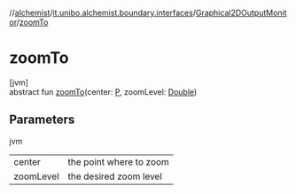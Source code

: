 //[alchemist](../../../index.md)/[it.unibo.alchemist.boundary.interfaces](../index.md)/[Graphical2DOutputMonitor](index.md)/[zoomTo](zoom-to.md)

# zoomTo

[jvm]\
abstract fun [zoomTo](zoom-to.md)(center: [P](index.md), zoomLevel: [Double](https://kotlinlang.org/api/latest/jvm/stdlib/kotlin/-double/index.html))

## Parameters

jvm

| | |
|---|---|
| center | the point where to zoom |
| zoomLevel | the desired zoom level |

